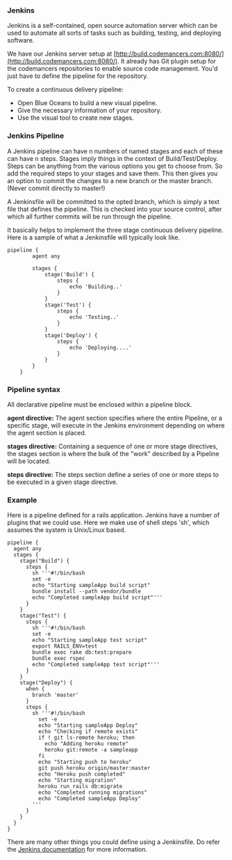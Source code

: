 ### Jenkins ### 
Jenkins is a self-contained, open source automation server which can be used to automate all sorts of tasks such as building, testing, and deploying software.

We have our Jenkins server setup at [http://build.codemancers.com:8080/](http://build.codemancers.com:8080/).
It already has Git plugin setup for the codemancers repositories to enable source code management. You'd just have to define the pipeline for the repository.

To create a continuous delivery pipeline:
* Open Blue Oceans to build a new visual pipeline.
* Give the necessary information of your repository.
* Use the visual tool to create new stages.

### Jenkins Pipeline ###
A Jenkins pipeline can have n numbers of named stages and each of these can have n steps. Stages imply things in the context of Build/Test/Deploy. 
Steps can be anything from the various options you get to choose from. So add the required steps to your stages and save them. This then gives you an option to commit the changes to a new branch or the master branch. (Never commit directly to master!)

A Jenkinsfile will be committed to the opted branch, which is simply a text file that defines the pipeline. This is checked into your source control, after which all further commits will be run through the pipeline.

It basically helps to implement the three stage continuous delivery pipeline. Here is a sample of what a Jenkinsfile will typically look like.

```
pipeline {
        agent any

        stages {
            stage('Build') {
                steps {
                    echo 'Building..'
                }
            }
            stage('Test') {
                steps {
                    echo 'Testing..'
                }
            }
            stage('Deploy') {
                steps {
                    echo 'Deploying....'
                }
            }
        }
    }
```

### Pipeline syntax ###
All declarative pipeline must be enclosed within a pipeline block.

****agent directive:**** The agent section specifies where the entire Pipeline, or a specific stage, will execute in the Jenkins environment depending on where the agent section is placed. 

****stages directive:**** Containing a sequence of one or more stage directives, the stages section is where the bulk of the "work" described by a Pipeline will be located. 

****steps directive:**** The steps section define a series of one or more steps to be executed in a given stage directive.

### Example ###
Here is a pipeline defined for a rails application. Jenkins have a number of plugins that we could use. Here we make use of shell steps 'sh', which assumes the system is Unix/Linux based.
```
pipeline {
  agent any
  stages {
    stage("Build") {
      steps {
        sh '''#!/bin/bash
        set -e
        echo "Starting sampleApp build script"
        bundle install --path vendor/bundle
        echo "Completed sampleApp build script"'''
      }
    }
    stage("Test") {
      steps {
        sh '''#!/bin/bash
        set -e
        echo "Starting sampleApp test script"
        export RAILS_ENV=test
        bundle exec rake db:test:prepare
        bundle exec rspec
        echo "Completed sampleApp test script"'''
      }
    }
    stage("Deploy") {
      when {
        branch 'master'
      }
      steps {
        sh '''#!/bin/bash
          set -e
          echo "Starting sampleApp Deploy"
          echo "Checking if remote exists"
          if ! git ls-remote heroku; then
            echo "Adding heroku remote"
            heroku git:remote -a sampleapp
          fi
          echo "Starting push to heroku"
          git push heroku origin/master:master
          echo "Heroku push completed"
          echo "Starting migration"
          heroku run rails db:migrate
          echo "Completed running migrations"
          echo "Completed sampleApp Deploy"
        '''
      }
    }
  }
}
```

There are many other things you could define using a Jenkinsfile. Do refer the [Jenkins documentation](https://jenkins.io/doc/) for more information.
